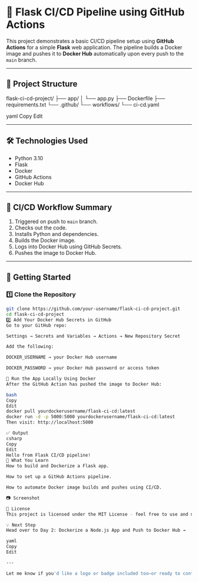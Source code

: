 # 🚀 Flask CI/CD Pipeline using GitHub Actions

This project demonstrates a basic CI/CD pipeline setup using **GitHub Actions** for a simple **Flask** web application. The pipeline builds a Docker image and pushes it to **Docker Hub** automatically upon every push to the `main` branch.

---

## 📁 Project Structure

flask-ci-cd-project/
├── app/
│ └── app.py
├── Dockerfile
├── requirements.txt
└── .github/
└── workflows/
└── ci-cd.yaml

yaml
Copy
Edit

---

## 🛠️ Technologies Used

- Python 3.10
- Flask
- Docker
- GitHub Actions
- Docker Hub

---

## 🚦 CI/CD Workflow Summary

1. Triggered on push to `main` branch.
2. Checks out the code.
3. Installs Python and dependencies.
4. Builds the Docker image.
5. Logs into Docker Hub using GitHub Secrets.
6. Pushes the image to Docker Hub.

---

## 🚀 Getting Started

### 1️⃣ Clone the Repository

```bash
git clone https://github.com/your-username/flask-ci-cd-project.git
cd flask-ci-cd-project
2️⃣ Add Your Docker Hub Secrets in GitHub
Go to your GitHub repo:

Settings → Secrets and Variables → Actions → New Repository Secret

Add the following:

DOCKER_USERNAME → your Docker Hub username

DOCKER_PASSWORD → your Docker Hub password or access token

🐳 Run the App Locally Using Docker
After the GitHub Action has pushed the image to Docker Hub:

bash
Copy
Edit
docker pull yourdockerusername/flask-ci-cd:latest
docker run -d -p 5000:5000 yourdockerusername/flask-ci-cd:latest
Then visit: http://localhost:5000

✅ Output
csharp
Copy
Edit
Hello from Flask CI/CD pipeline!
📌 What You Learn
How to build and Dockerize a Flask app.

How to set up a GitHub Actions pipeline.

How to automate Docker image builds and pushes using CI/CD.

📷 Screenshot

📄 License
This project is licensed under the MIT License - feel free to use and modify!

💡 Next Step
Head over to Day 2: Dockerize a Node.js App and Push to Docker Hub →

yaml
Copy
Edit

---

Let me know if you'd like a logo or badge included too—or ready to continue to Day 2?










